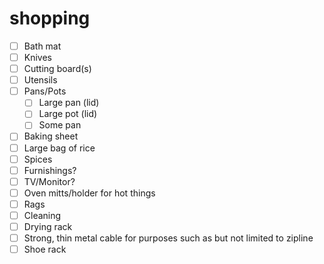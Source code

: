 # shopping

- [ ] Bath mat
- [ ] Knives
- [ ] Cutting board(s)
- [ ] Utensils
- [ ] Pans/Pots
  - [ ] Large pan (lid)
  - [ ] Large pot (lid)
  - [ ] Some pan
- [ ] Baking sheet
- [ ] Large bag of rice
- [ ] Spices
- [ ] Furnishings?
- [ ] TV/Monitor?
- [ ] Oven mitts/holder for hot things
- [ ] Rags
- [ ] Cleaning
- [ ] Drying rack
- [ ] Strong, thin metal cable for purposes such as but not limited to zipline
- [ ] Shoe rack
